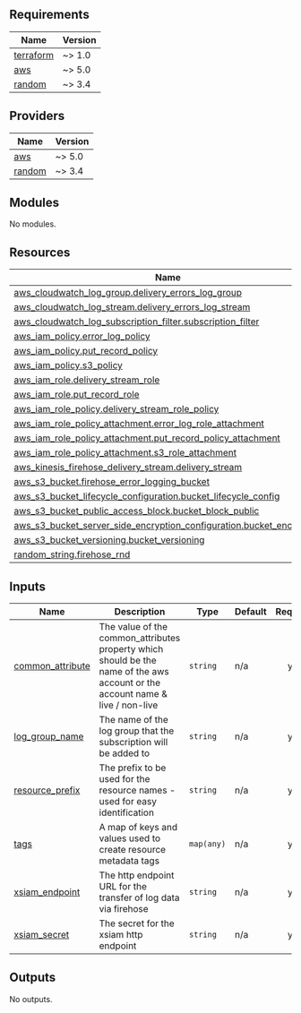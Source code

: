<!-- BEGIN_TF_DOCS -->
## Requirements

| Name | Version |
|------|---------|
| <a name="requirement_terraform"></a> [terraform](#requirement\_terraform) | ~> 1.0 |
| <a name="requirement_aws"></a> [aws](#requirement\_aws) | ~> 5.0 |
| <a name="requirement_random"></a> [random](#requirement\_random) | ~> 3.4 |

## Providers

| Name | Version |
|------|---------|
| <a name="provider_aws"></a> [aws](#provider\_aws) | ~> 5.0 |
| <a name="provider_random"></a> [random](#provider\_random) | ~> 3.4 |

## Modules

No modules.

## Resources

| Name | Type |
|------|------|
| [aws_cloudwatch_log_group.delivery_errors_log_group](https://registry.terraform.io/providers/hashicorp/aws/latest/docs/resources/cloudwatch_log_group) | resource |
| [aws_cloudwatch_log_stream.delivery_errors_log_stream](https://registry.terraform.io/providers/hashicorp/aws/latest/docs/resources/cloudwatch_log_stream) | resource |
| [aws_cloudwatch_log_subscription_filter.subscription_filter](https://registry.terraform.io/providers/hashicorp/aws/latest/docs/resources/cloudwatch_log_subscription_filter) | resource |
| [aws_iam_policy.error_log_policy](https://registry.terraform.io/providers/hashicorp/aws/latest/docs/resources/iam_policy) | resource |
| [aws_iam_policy.put_record_policy](https://registry.terraform.io/providers/hashicorp/aws/latest/docs/resources/iam_policy) | resource |
| [aws_iam_policy.s3_policy](https://registry.terraform.io/providers/hashicorp/aws/latest/docs/resources/iam_policy) | resource |
| [aws_iam_role.delivery_stream_role](https://registry.terraform.io/providers/hashicorp/aws/latest/docs/resources/iam_role) | resource |
| [aws_iam_role.put_record_role](https://registry.terraform.io/providers/hashicorp/aws/latest/docs/resources/iam_role) | resource |
| [aws_iam_role_policy.delivery_stream_role_policy](https://registry.terraform.io/providers/hashicorp/aws/latest/docs/resources/iam_role_policy) | resource |
| [aws_iam_role_policy_attachment.error_log_role_attachment](https://registry.terraform.io/providers/hashicorp/aws/latest/docs/resources/iam_role_policy_attachment) | resource |
| [aws_iam_role_policy_attachment.put_record_policy_attachment](https://registry.terraform.io/providers/hashicorp/aws/latest/docs/resources/iam_role_policy_attachment) | resource |
| [aws_iam_role_policy_attachment.s3_role_attachment](https://registry.terraform.io/providers/hashicorp/aws/latest/docs/resources/iam_role_policy_attachment) | resource |
| [aws_kinesis_firehose_delivery_stream.delivery_stream](https://registry.terraform.io/providers/hashicorp/aws/latest/docs/resources/kinesis_firehose_delivery_stream) | resource |
| [aws_s3_bucket.firehose_error_logging_bucket](https://registry.terraform.io/providers/hashicorp/aws/latest/docs/resources/s3_bucket) | resource |
| [aws_s3_bucket_lifecycle_configuration.bucket_lifecycle_config](https://registry.terraform.io/providers/hashicorp/aws/latest/docs/resources/s3_bucket_lifecycle_configuration) | resource |
| [aws_s3_bucket_public_access_block.bucket_block_public](https://registry.terraform.io/providers/hashicorp/aws/latest/docs/resources/s3_bucket_public_access_block) | resource |
| [aws_s3_bucket_server_side_encryption_configuration.bucket_encryption](https://registry.terraform.io/providers/hashicorp/aws/latest/docs/resources/s3_bucket_server_side_encryption_configuration) | resource |
| [aws_s3_bucket_versioning.bucket_versioning](https://registry.terraform.io/providers/hashicorp/aws/latest/docs/resources/s3_bucket_versioning) | resource |
| [random_string.firehose_rnd](https://registry.terraform.io/providers/hashicorp/random/latest/docs/resources/string) | resource |

## Inputs

| Name | Description | Type | Default | Required |
|------|-------------|------|---------|:--------:|
| <a name="input_common_attribute"></a> [common\_attribute](#input\_common\_attribute) | The value of the common\_attributes property which should be the name of the aws account or the account name & live / non-live | `string` | n/a | yes |
| <a name="input_log_group_name"></a> [log\_group\_name](#input\_log\_group\_name) | The name of the log group that the subscription will be added to | `string` | n/a | yes |
| <a name="input_resource_prefix"></a> [resource\_prefix](#input\_resource\_prefix) | The prefix to be used for the resource names - used for easy identification | `string` | n/a | yes |
| <a name="input_tags"></a> [tags](#input\_tags) | A map of keys and values used to create resource metadata tags | `map(any)` | n/a | yes |
| <a name="input_xsiam_endpoint"></a> [xsiam\_endpoint](#input\_xsiam\_endpoint) | The http endpoint URL for the transfer of log data via firehose | `string` | n/a | yes |
| <a name="input_xsiam_secret"></a> [xsiam\_secret](#input\_xsiam\_secret) | The secret for the xsiam http endpoint | `string` | n/a | yes |

## Outputs

No outputs.
<!-- END_TF_DOCS -->